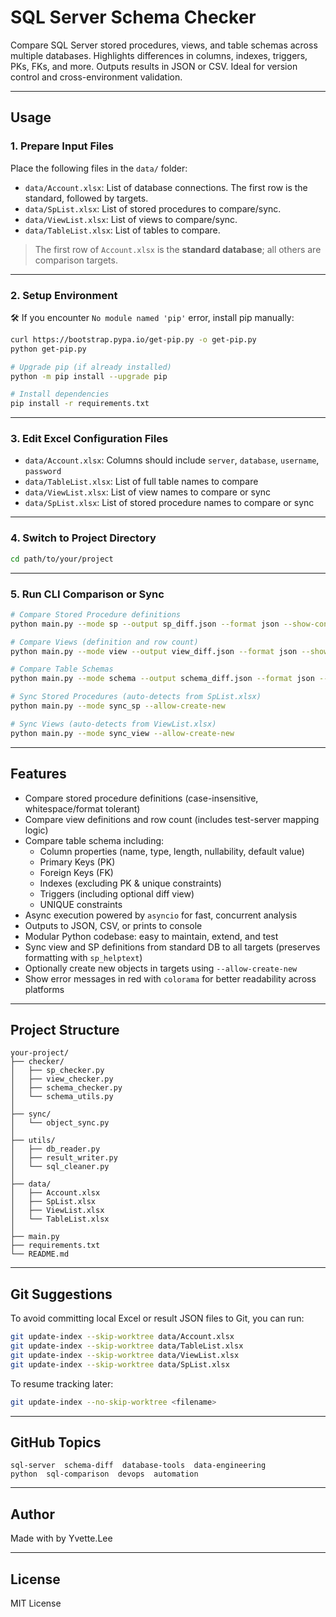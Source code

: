 # SQL Server Schema Checker

Compare SQL Server stored procedures, views, and table schemas across multiple databases.
Highlights differences in columns, indexes, triggers, PKs, FKs, and more.
Outputs results in JSON or CSV. Ideal for version control and cross-environment validation.

---

## Usage

### 1. Prepare Input Files

Place the following files in the `data/` folder:

- `data/Account.xlsx`: List of database connections. The first row is the standard, followed by targets.
- `data/SpList.xlsx`: List of stored procedures to compare/sync.
- `data/ViewList.xlsx`: List of views to compare/sync.
- `data/TableList.xlsx`: List of tables to compare.

> The first row of `Account.xlsx` is the **standard database**; all others are comparison targets.

---

### 2. Setup Environment

🛠 If you encounter `No module named 'pip'` error, install pip manually:
```bash
curl https://bootstrap.pypa.io/get-pip.py -o get-pip.py
python get-pip.py
```

```bash
# Upgrade pip (if already installed)
python -m pip install --upgrade pip

# Install dependencies
pip install -r requirements.txt
```

---

### 3. Edit Excel Configuration Files

- `data/Account.xlsx`: Columns should include `server`, `database`, `username`, `password`
- `data/TableList.xlsx`: List of full table names to compare
- `data/ViewList.xlsx`: List of view names to compare or sync
- `data/SpList.xlsx`: List of stored procedure names to compare or sync

---

### 4. Switch to Project Directory

```bash
cd path/to/your/project
```

---

### 5. Run CLI Comparison or Sync

```bash
# Compare Stored Procedure definitions
python main.py --mode sp --output sp_diff.json --format json --show-content

# Compare Views (definition and row count)
python main.py --mode view --output view_diff.json --format json --show-content

# Compare Table Schemas
python main.py --mode schema --output schema_diff.json --format json --show-content

# Sync Stored Procedures (auto-detects from SpList.xlsx)
python main.py --mode sync_sp --allow-create-new

# Sync Views (auto-detects from ViewList.xlsx)
python main.py --mode sync_view --allow-create-new
```

---

## Features

- Compare stored procedure definitions (case-insensitive, whitespace/format tolerant)
- Compare view definitions and row count (includes test-server mapping logic)
- Compare table schema including:
  - Column properties (name, type, length, nullability, default value)
  - Primary Keys (PK)
  - Foreign Keys (FK)
  - Indexes (excluding PK & unique constraints)
  - Triggers (including optional diff view)
  - UNIQUE constraints
- Async execution powered by `asyncio` for fast, concurrent analysis
- Outputs to JSON, CSV, or prints to console
- Modular Python codebase: easy to maintain, extend, and test
- Sync view and SP definitions from standard DB to all targets (preserves formatting with `sp_helptext`)
- Optionally create new objects in targets using `--allow-create-new`
- Show error messages in red with `colorama` for better readability across platforms

---

## Project Structure

```
your-project/
├── checker/
│   ├── sp_checker.py
│   ├── view_checker.py
│   ├── schema_checker.py
│   └── schema_utils.py
│
├── sync/
│   └── object_sync.py
│
├── utils/
│   ├── db_reader.py
│   ├── result_writer.py
│   └── sql_cleaner.py
│
├── data/
│   ├── Account.xlsx
│   ├── SpList.xlsx
│   ├── ViewList.xlsx
│   └── TableList.xlsx
│
├── main.py
├── requirements.txt
└── README.md
```

---

## Git Suggestions

To avoid committing local Excel or result JSON files to Git, you can run:

```bash
git update-index --skip-worktree data/Account.xlsx
git update-index --skip-worktree data/TableList.xlsx
git update-index --skip-worktree data/ViewList.xlsx
git update-index --skip-worktree data/SpList.xlsx
```

To resume tracking later:

```bash
git update-index --no-skip-worktree <filename>
```

---

## GitHub Topics

```
sql-server  schema-diff  database-tools  data-engineering
python  sql-comparison  devops  automation
```

---

## Author

Made with by Yvette.Lee

---

## License

MIT License
